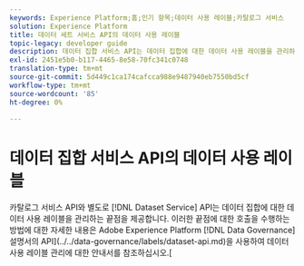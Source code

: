 ```yaml
---
keywords: Experience Platform;홈;인기 항목;데이터 사용 레이블;카탈로그 서비스
solution: Experience Platform
title: 데이터 세트 서비스 API의 데이터 사용 레이블
topic-legacy: developer guide
description: 데이터 집합 서비스 API는 데이터 집합에 대한 데이터 사용 레이블을 관리하는 끝점을 제공합니다.
exl-id: 2451e5b0-b117-4465-8e58-70fc341c0748
translation-type: tm+mt
source-git-commit: 5d449c1ca174cafcca988e9487940eb7550bd5cf
workflow-type: tm+mt
source-wordcount: '85'
ht-degree: 0%

---
```


# 데이터 집합 서비스 API의 데이터 사용 레이블

카탈로그 서비스 API와 별도로 [!DNL Dataset Service] API는 데이터 집합에 대한 데이터 사용 레이블을 관리하는 끝점을 제공합니다. 이러한 끝점에 대한 호출을 수행하는 방법에 대한 자세한 내용은 Adobe Experience Platform [!DNL Data Governance] 설명서의 API](../../data-governance/labels/dataset-api.md)을 사용하여 데이터 사용 레이블 관리에 대한 안내서를 참조하십시오.[
